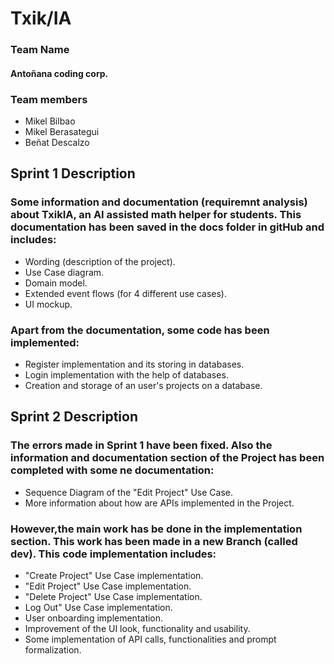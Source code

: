 <h1>Txik/IA</h1>
<h3>Team Name</h3>
  <h4><b>Antoñana coding corp.</b></h4>
<h3>Team members</h3>
  <ul>
    <li>Mikel Bilbao</li>
    <li>Mikel Berasategui</li>
    <li>Beñat Descalzo</li>
  </ul>
<h2>Sprint 1 Description</h2>
  <h3>Some information and documentation (requiremnt analysis) about TxikIA, an AI assisted math helper for students. This documentation has been saved in the docs folder in gitHub and includes:</h3>
  <ul>
    <li>Wording (description of the project).</li>
    <li>Use Case diagram.</li>
    <li>Domain model.</li>
    <li>Extended event flows (for 4 different use cases).</li>
    <li>UI mockup.</li>
  </ul>
  <h3>Apart from the documentation, some code has been implemented:</h3>
  <ul>
    <li>Register implementation and its storing in databases.</li>
    <li>Login implementation with the help of databases.</li>
    <li>Creation and storage of an user's projects on a database.</li>
  </ul>  
  <h2>Sprint 2 Description</h2>
  <h3>The errors made in Sprint 1 have been fixed. Also the information and documentation section of the Project has been completed with some ne documentation:
</h3>
  <ul>
    <li>Sequence Diagram of the "Edit Project" Use Case.</li>
    <li>More information about how are APIs implemented in the Project.</li>
  </ul>
  <h3>However,the main work has be done in the implementation section. This work has been made in a new Branch (called dev). This code implementation includes:</h3>
  <ul>
    <li>"Create Project" Use Case implementation.</li>
    <li>"Edit Project" Use Case implementation.</li>
    <li>"Delete Project" Use Case implementation.</li>
    <li>Log Out" Use Case implementation.</li>
    <li>User onboarding implementation.</li>
    <li>Improvement of the UI look, functionality and usability.</li>
    <li>Some implementation of API calls, functionalities and prompt formalization.</li>
  </ul>  


